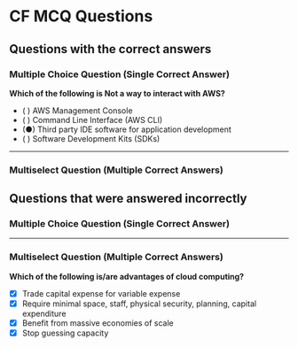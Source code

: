 # CF MCQ Questions


## Questions with the correct answers

### Multiple Choice Question (Single Correct Answer)


**Which of the following is Not a way to interact with AWS?**

- ( ) AWS Management Console
- ( ) Command Line Interface (AWS CLI)
- (●) Third party IDE software for application development
- ( ) Software Development Kits (SDKs)

---


### Multiselect Question (Multiple Correct Answers)



## Questions that were answered incorrectly

### Multiple Choice Question (Single Correct Answer)


---


### Multiselect Question (Multiple Correct Answers)
**Which of the following is/are advantages of cloud computing?**

- [x] Trade capital expense for variable expense
- [x] Require minimal space, staff, physical security, planning, capital expenditure
- [x] Benefit from massive economies of scale
- [x] Stop guessing capacity
